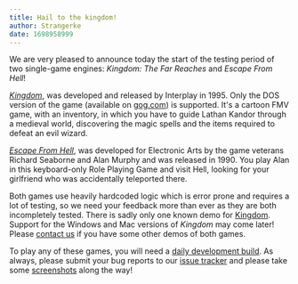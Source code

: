 ```yaml
---
title: Hail to the kingdom!
author: Strangerke
date: 1698958999
---
```


We are very pleased to announce today the start of the testing period of two single-game engines: _Kingdom: The Far Reaches_ and _Escape From Hell_!

[_Kingdom_](https://wiki.scummvm.org/index.php?title=Kingdom:_The_Far_Reaches), was developed and released by Interplay in 1995. Only the DOS version of the game (available on [gog.com](https://www.gog.com/en/game/kingdom_the_far_reaches?pp=22d200f8670dbdb3e253a90eee5098477c95c23d)) is supported. It's a cartoon FMV game, with an inventory, in which you have to guide Lathan Kandor through a medieval world, discovering the magic spells and the items required to defeat an evil wizard. 

[_Escape From Hell_](https://wiki.scummvm.org/index.php?title=Escape_from_Hell), was developed for Electronic Arts by the game veterans Richard Seaborne and Alan Murphy and was released in 1990. You play Alan in this keyboard-only Role Playing Game and visit Hell, looking for your girlfriend who was accidentally teleported there.

Both games use heavily hardcoded logic which is error prone and requires a lot of testing, so we need your feedback more than ever as they are both incompletely tested. There is sadly only one known demo for [Kingdom](https://downloads.scummvm.org/frs/demos/kingdom/). Support for the Windows and Mac versions of _Kingdom_ may come later! Please [contact us](https://www.scummvm.org/contact/) if you have some other demos of both games.

To play any of these games, you will need a [daily development build](https://www.scummvm.org/downloads/#daily). As always, please submit your bug reports to our [issue tracker](https://bugs.scummvm.org/) and please take some [screenshots](https://wiki.scummvm.org/index.php/Screenshots) along the way!

